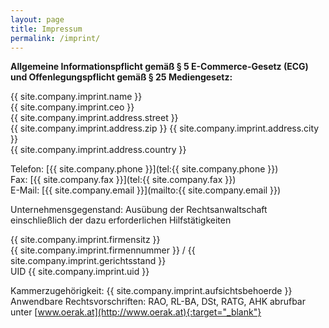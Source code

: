 ```yaml
---
layout: page
title: Impressum
permalink: /imprint/
---
```


**Allgemeine Informationspflicht gemäß § 5 E-Commerce-Gesetz (ECG) und Offenlegungspflicht gemäß § 25 Mediengesetz:** 

{{ site.company.imprint.name }}<br>
{{ site.company.imprint.ceo }}<br>
{{ site.company.imprint.address.street }}<br>
{{ site.company.imprint.address.zip }} {{ site.company.imprint.address.city }}<br>
{{ site.company.imprint.address.country }}

Telefon: [{{ site.company.phone }}](tel:{{ site.company.phone }})<br>
Fax: [{{ site.company.fax }}](tel:{{ site.company.fax }})<br>
E-Mail: [{{ site.company.email }}](mailto:{{ site.company.email }})

Unternehmensgegenstand: Ausübung der Rechtsanwaltschaft einschließlich der dazu erforderlichen Hilfstätigkeiten

{{ site.company.imprint.firmensitz }}<br>
{{ site.company.imprint.firmennummer }} / {{ site.company.imprint.gerichtsstand }}<br>
UID {{ site.company.imprint.uid }}

Kammerzugehörigkeit: {{ site.company.imprint.aufsichtsbehoerde }} <br>
Anwendbare Rechtsvorschriften: RAO, RL-BA, DSt, RATG, AHK abrufbar unter [www.oerak.at](http://www.oerak.at){:target="_blank"}
